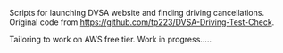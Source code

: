 Scripts for launching DVSA website and finding driving cancellations. Original code from https://github.com/tp223/DVSA-Driving-Test-Check.

Tailoring to work on AWS free tier. Work in progress.....
